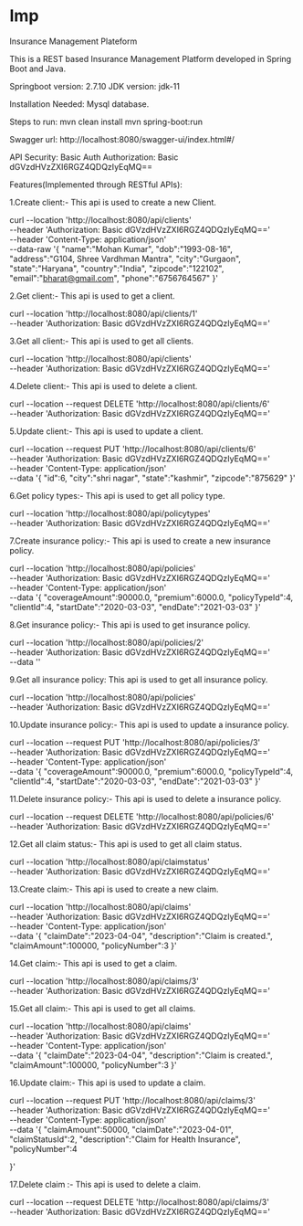 # Imp
Insurance Management Plateform


This is a REST based Insurance Management Platform developed in Spring Boot and Java.

Springboot version: 2.7.10
JDK version: jdk-11

Installation Needed:
Mysql database.

Steps to run:
mvn clean install
mvn spring-boot:run

Swagger url:
http://localhost:8080/swagger-ui/index.html#/

API Security: Basic Auth
Authorization: Basic dGVzdHVzZXI6RGZ4QDQzIyEqMQ==


Features(Implemented through RESTful APIs):


1.Create client:-
This api is used to create a new Client.


curl --location 'http://localhost:8080/api/clients' \
--header 'Authorization: Basic dGVzdHVzZXI6RGZ4QDQzIyEqMQ==' \
--header 'Content-Type: application/json' \
--data-raw '{
    "name":"Mohan Kumar",
    "dob":"1993-08-16",
    "address":"G104, Shree Vardhman Mantra",
    "city":"Gurgaon",
    "state":"Haryana",
    "country":"India",
    "zipcode":"122102",
    "email":"bharat@gmail.com",
    "phone":"6756764567"
}'


2.Get client:-
This api is used to get a client.


curl --location 'http://localhost:8080/api/clients/1' \
--header 'Authorization: Basic dGVzdHVzZXI6RGZ4QDQzIyEqMQ=='


3.Get all client:-
This api is used to get all clients.


curl --location 'http://localhost:8080/api/clients' \
--header 'Authorization: Basic dGVzdHVzZXI6RGZ4QDQzIyEqMQ=='


4.Delete client:-
This api is used to delete a client.


curl --location --request DELETE 'http://localhost:8080/api/clients/6' \
--header 'Authorization: Basic dGVzdHVzZXI6RGZ4QDQzIyEqMQ=='


5.Update client:-
This api is used to update a client.


curl --location --request PUT 'http://localhost:8080/api/clients/6' \
--header 'Authorization: Basic dGVzdHVzZXI6RGZ4QDQzIyEqMQ==' \
--header 'Content-Type: application/json' \
--data '{
    "id":6,
    "city":"shri nagar",
    "state":"kashmir",
    "zipcode":"875629"
}'


6.Get policy types:-
This api is used to get all policy type.


curl --location 'http://localhost:8080/api/policytypes' \
--header 'Authorization: Basic dGVzdHVzZXI6RGZ4QDQzIyEqMQ=='


7.Create insurance policy:-
This api is used to create a new insurance policy.


curl --location 'http://localhost:8080/api/policies' \
--header 'Authorization: Basic dGVzdHVzZXI6RGZ4QDQzIyEqMQ==' \
--header 'Content-Type: application/json' \
--data '{
    "coverageAmount":90000.0,
    "premium":6000.0,
    "policyTypeId":4,
    "clientId":4,
    "startDate":"2020-03-03",
    "endDate":"2021-03-03"
}'


8.Get insurance policy:-
This api is used to get insurance policy.


curl --location 'http://localhost:8080/api/policies/2' \
--header 'Authorization: Basic dGVzdHVzZXI6RGZ4QDQzIyEqMQ==' \
--data ''


9.Get all insurance policy:
This api is used to get all insurance policy.


curl --location 'http://localhost:8080/api/policies' \
--header 'Authorization: Basic dGVzdHVzZXI6RGZ4QDQzIyEqMQ=='


10.Update insurance policy:-
This api is used to update a insurance policy.


curl --location --request PUT 'http://localhost:8080/api/policies/3' \
--header 'Authorization: Basic dGVzdHVzZXI6RGZ4QDQzIyEqMQ==' \
--header 'Content-Type: application/json' \
--data '{
    "coverageAmount":90000.0,
    "premium":6000.0,
    "policyTypeId":4,
    "clientId":4,
    "startDate":"2020-03-03",
    "endDate":"2021-03-03"
}'


11.Delete insurance policy:-
This api is used to delete a insurance policy.


curl --location --request DELETE 'http://localhost:8080/api/policies/6' \
--header 'Authorization: Basic dGVzdHVzZXI6RGZ4QDQzIyEqMQ=='


12.Get all claim status:-
This api is used to get all claim status.


curl --location 'http://localhost:8080/api/claimstatus' \
--header 'Authorization: Basic dGVzdHVzZXI6RGZ4QDQzIyEqMQ=='


13.Create claim:-
This api is used to create a new claim.


curl --location 'http://localhost:8080/api/claims' \
--header 'Authorization: Basic dGVzdHVzZXI6RGZ4QDQzIyEqMQ==' \
--header 'Content-Type: application/json' \
--data '{
    "claimDate":"2023-04-04",
    "description":"Claim is created.",
    "claimAmount":100000,
    "policyNumber":3
}'


14.Get claim:-
This api is used to get a claim.


curl --location 'http://localhost:8080/api/claims/3' \
--header 'Authorization: Basic dGVzdHVzZXI6RGZ4QDQzIyEqMQ=='


15.Get all claim:-
This api is used to get all claims.


curl --location 'http://localhost:8080/api/claims' \
--header 'Authorization: Basic dGVzdHVzZXI6RGZ4QDQzIyEqMQ==' \
--header 'Content-Type: application/json' \
--data '{
    "claimDate":"2023-04-04",
    "description":"Claim is created.",
    "claimAmount":100000,
    "policyNumber":3
}'


16.Update claim:-
This api is used to update a claim.


curl --location --request PUT 'http://localhost:8080/api/claims/3' \
--header 'Authorization: Basic dGVzdHVzZXI6RGZ4QDQzIyEqMQ==' \
--header 'Content-Type: application/json' \
--data '{
    "claimAmount":50000,
    "claimDate":"2023-04-01",
    "claimStatusId":2,
    "description":"Claim for Health Insurance",
    "policyNumber":4

}'


17.Delete claim :-
This api is used to delete a claim.


curl --location --request DELETE 'http://localhost:8080/api/claims/3' \
--header 'Authorization: Basic dGVzdHVzZXI6RGZ4QDQzIyEqMQ=='

